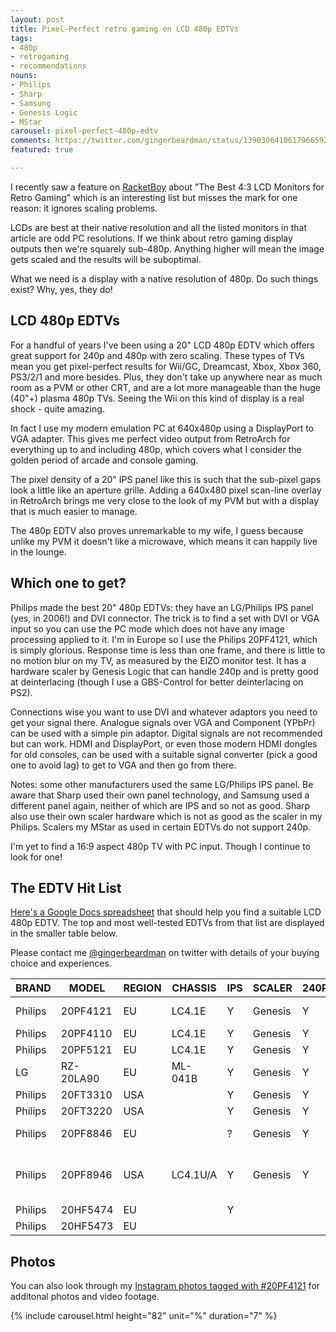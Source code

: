 ```yaml
---
layout: post
title: Pixel-Perfect retro gaming on LCD 480p EDTVs
tags:
- 480p
- retrogaming
- recommendations
nouns:
- Philips
- Sharp
- Samsung
- Genesis Logic
- MStar
carousel: pixel-perfect-480p-edtv
comments: https://twitter.com/gingerbeardman/status/1390306410617966592
featured: true

---
```

I recently saw a feature on [RacketBoy](https://www.racketboy.com/retro/the-best-43-square-lcd-monitors-for-retro-gaming-classic-pc-use) about "The Best 4:3 LCD Monitors for Retro Gaming" which is an interesting list but misses the mark for one reason: it ignores scaling problems.

LCDs are best at their native resolution and all the listed monitors in that article are odd PC resolutions. If we think about retro gaming display outputs then we're squarely sub-480p. Anything higher will mean the image gets scaled and the results will be suboptimal.

What we need is a display with a native resolution of 480p. Do such things exist? Why, yes, they do!

## LCD 480p EDTVs

For a handful of years I've been using a 20" LCD 480p EDTV which offers great support for 240p and 480p with zero scaling. These types of TVs mean you get pixel-perfect results for Wii/GC, Dreamcast, Xbox, Xbox 360, PS3/2/1 and more besides. Plus, they don't take up anywhere near as much room as a PVM or other CRT, and are a lot more manageable than the huge (40"+) plasma 480p TVs. Seeing the Wii on this kind of display is a real shock - quite amazing.

In fact I use my modern emulation PC at 640x480p using a DisplayPort to VGA adapter. This gives me perfect video output from RetroArch for everything up to and including 480p, which covers what I consider the golden period of arcade and console gaming.

The pixel density of a 20" IPS panel like this is such that the sub-pixel gaps look a little like an aperture grille. Adding a 640x480 pixel scan-line overlay in RetroArch brings me very close to the look of my PVM but with a display that is much easier to manage.

The 480p EDTV also proves unremarkable to my wife, I guess because unlike my PVM it doesn't like a microwave, which means it can happily live in the lounge.

## Which one to get?

Philips made the best 20" 480p EDTVs: they have an LG/Philips IPS panel (yes, in 2006!) and DVI connector. The trick is to find a set with DVI or VGA input so you can use the PC mode which does not have any image processing applied to it. I'm in Europe so I use the Philips 20PF4121, which is simply glorious. Response time is less than one frame, and there is little to no motion blur on my TV, as measured by the EIZO monitor test. It has a hardware scaler by Genesis Logic that can handle 240p and is pretty good at deinterlacing (though I use a GBS-Control for better deinterlacing on PS2).

Connections wise you want to use DVI and whatever adaptors you need to get your signal there. Analogue signals over VGA and Component (YPbPr) can be used with a simple pin adaptor. Digital signals are not recommended but can work. HDMI and DisplayPort, or even those modern HDMI dongles for old consoles, can be used with a suitable signal converter (pick a good one to avoid lag) to get to VGA and then go from there.

Notes: some other manufacturers used the same LG/Philips IPS panel. Be aware that Sharp used their own panel technology, and Samsung used a different panel again, neither of which are IPS and so not as good. Sharp also use their own scaler hardware which is not as good as the scaler in my Philips. Scalers my MStar as used in certain EDTVs do not support 240p.

I'm yet to find a 16:9 aspect 480p TV with PC input. Though I continue to look for one!

## The EDTV Hit List

[Here's a Google Docs spreadsheet](https://docs.google.com/spreadsheets/d/1HOEvXkjMTum_Vd1CJ0RrpvgH0a_Uo0zJc9RwUtfZVZ0/edit?usp=sharing) that should help you find a suitable LCD 480p EDTV. The top and most well-tested EDTVs from that list are displayed in the smaller table below.

Please contact me [@gingerbeardman](https://twitter.com/gingerbeardman) on twitter with details of your buying choice and experiences.

| BRAND | MODEL | REGION | CHASSIS | IPS | SCALER | 240P | INPUT | YEAR | SPECSHEET | WEBSITE | SERVICE | NOTES |
| --- | --- | --- | --- | --- | --- | --- | --- | --- | --- | --- | --- | --- |
| Philips | 20PF4121 | EU | LC4.1E | Y | Genesis | Y | DVI | 2006 | link | link | link | HIGHEST RECOMMENDATION |
| Philips | 20PF4110 | EU | LC4.1E | Y | Genesis | Y | DVI | 2005 | link | link |  | see USA models |
| Philips | 20PF5121 | EU | LC4.1E | Y | Genesis | Y | DVI | 2006 | link | link |  |  |
| LG | RZ-20LA90 | EU | ML-041B | Y | Genesis | Y | VGA | 2005 | link | link | link |  |
| Philips | 20FT3310 | USA |  | Y | Genesis | Y | VGA |  | link | link |  | Scaler/PCB |
| Philips | 20FT3220 | USA |  | Y | Genesis | Y | VGA |  | link | link |  | Scaler/PCB |
| Philips | 20PF8846 | EU |  | ? | Genesis | Y | VGA? | 2004 | link | link |  | Some have VGA, others do not |
| Philips | 20PF8946 | USA | LC4.1U/A | Y | Genesis | Y | VGA | 2004 | link | link | https://elektrotanya.com/philips_lc4.1l-aa_chassis_20pf8946-78_23pf5321-78_23pf8946-78_23pf8946m-78_sm.pdf/download.html | Scaler/PCB, IPS/Service |
| Philips | 20HF5474 | EU |  | Y |  |  | DVI | 2009 | link |  |  |  |
| Philips | 20HF5473 | EU |  |  |  |  | DVI | 2005 | link |  |  |  |

## Photos

You can also look through my [Instagram photos tagged with #20PF4121](https://www.instagram.com/explore/tags/20pf4121/) for additonal photos and video footage.

{% include carousel.html height="82" unit="%" duration="7" %}
